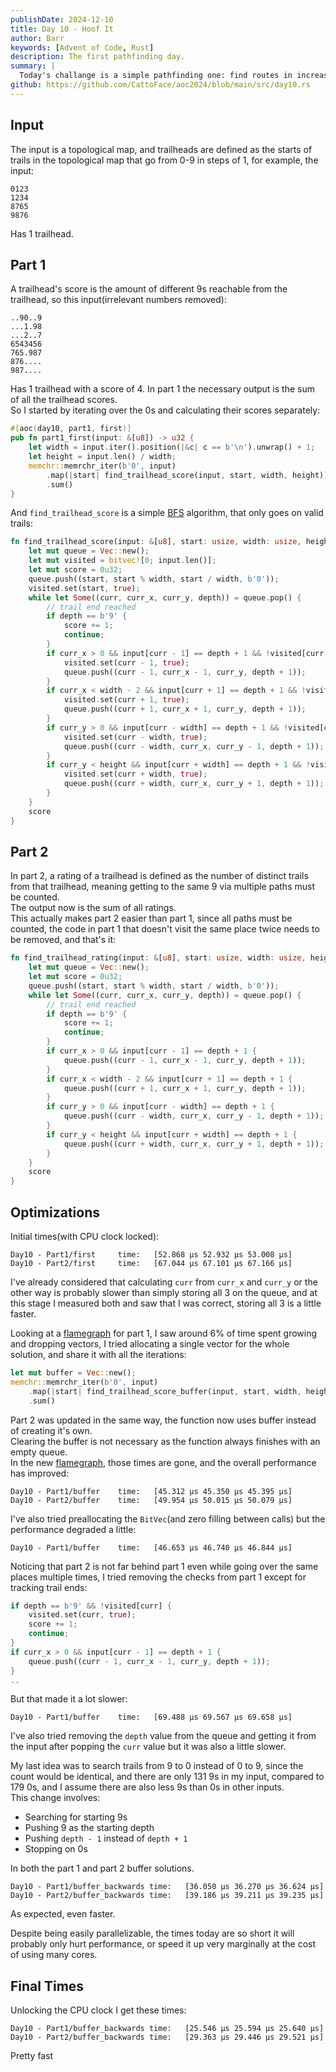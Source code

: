 ```yaml
---
publishDate: 2024-12-10
title: Day 10 - Hoof It
author: Barr
keywords: [Advent of Code, Rust]
description: The first pathfinding day.
summary: |
  Today's challange is a simple pathfinding one: find routes in increasing heights on a topological map.
github: https://github.com/CattoFace/aoc2024/blob/main/src/day10.rs
---
```

## Input
The input is a topological map, and trailheads are defined as the starts of trails in the topological map that go from 0-9 in steps of 1, for example, the input:
```
0123
1234
8765
9876
```
Has 1 trailhead.

## Part 1
A trailhead's score is the amount of different 9s reachable from the trailhead, so this input(irrelevant numbers removed):
```
..90..9
...1.98
...2..7
6543456
765.987
876....
987....

```
Has 1 trailhead with a score of 4.
In part 1 the necessary output is the sum of all the trailhead scores.  
So I started by iterating over the 0s and calculating their scores separately:
```rust
#[aoc(day10, part1, first)]
pub fn part1_first(input: &[u8]) -> u32 {
    let width = input.iter().position(|&c| c == b'\n').unwrap() + 1;
    let height = input.len() / width;
    memchr::memrchr_iter(b'0', input)
        .map(|start| find_trailhead_score(input, start, width, height))
        .sum()
}
```
And `find_trailhead_score` is a simple [BFS](https://en.wikipedia.org/wiki/Depth-first_search) algorithm, that only goes on valid trails:
```rust
fn find_trailhead_score(input: &[u8], start: usize, width: usize, height: usize) -> u32 {
    let mut queue = Vec::new();
    let mut visited = bitvec![0; input.len()];
    let mut score = 0u32;
    queue.push((start, start % width, start / width, b'0'));
    visited.set(start, true);
    while let Some((curr, curr_x, curr_y, depth)) = queue.pop() {
        // trail end reached
        if depth == b'9' {
            score += 1;
            continue;
        }
        if curr_x > 0 && input[curr - 1] == depth + 1 && !visited[curr - 1] {
            visited.set(curr - 1, true);
            queue.push((curr - 1, curr_x - 1, curr_y, depth + 1));
        }
        if curr_x < width - 2 && input[curr + 1] == depth + 1 && !visited[curr + 1] {
            visited.set(curr + 1, true);
            queue.push((curr + 1, curr_x + 1, curr_y, depth + 1));
        }
        if curr_y > 0 && input[curr - width] == depth + 1 && !visited[curr - width] {
            visited.set(curr - width, true);
            queue.push((curr - width, curr_x, curr_y - 1, depth + 1));
        }
        if curr_y < height && input[curr + width] == depth + 1 && !visited[curr + width] {
            visited.set(curr + width, true);
            queue.push((curr + width, curr_x, curr_y + 1, depth + 1));
        }
    }
    score
}
```

## Part 2
In part 2, a rating of a trailhead is defined as the number of distinct trails from that trailhead, meaning getting to the same 9 via multiple paths must be counted.  
The output now is the sum of all ratings.  
This actually makes part 2 easier than part 1, since all paths must be counted, the code in part 1 that doesn't visit the same place twice needs to be removed, and that's it:
```rust
fn find_trailhead_rating(input: &[u8], start: usize, width: usize, height: usize) -> u32 {
    let mut queue = Vec::new();
    let mut score = 0u32;
    queue.push((start, start % width, start / width, b'0'));
    while let Some((curr, curr_x, curr_y, depth)) = queue.pop() {
        // trail end reached
        if depth == b'9' {
            score += 1;
            continue;
        }
        if curr_x > 0 && input[curr - 1] == depth + 1 {
            queue.push((curr - 1, curr_x - 1, curr_y, depth + 1));
        }
        if curr_x < width - 2 && input[curr + 1] == depth + 1 {
            queue.push((curr + 1, curr_x + 1, curr_y, depth + 1));
        }
        if curr_y > 0 && input[curr - width] == depth + 1 {
            queue.push((curr - width, curr_x, curr_y - 1, depth + 1));
        }
        if curr_y < height && input[curr + width] == depth + 1 {
            queue.push((curr + width, curr_x, curr_y + 1, depth + 1));
        }
    }
    score
}
```

## Optimizations
Initial times(with CPU clock locked):
```
Day10 - Part1/first     time:   [52.868 µs 52.932 µs 53.008 µs]
Day10 - Part2/first     time:   [67.044 µs 67.101 µs 67.166 µs]
```
I've already considered that calculating `curr` from `curr_x` and `curr_y` or the other way is probably slower than simply storing all 3 on the queue, and at this stage I measured both and saw that I was correct, storing all 3 is a little faster.

Looking at a [flamegraph](flamegraph_before.svg) for part 1, I saw around 6% of time spent growing and dropping vectors, I tried allocating a single vector for the whole solution, and share it with all the iterations:
```rust
let mut buffer = Vec::new();
memchr::memrchr_iter(b'0', input)
    .map(|start| find_trailhead_score_buffer(input, start, width, height, &mut buffer))
    .sum()
```
Part 2 was updated in the same way, the function now uses buffer instead of creating it's own.  
Clearing the buffer is not necessary as the function always finishes with an empty queue.  
In the new [flamegraph](flamegraph_after.svg), those times are gone, and the overall performance has improved:
```
Day10 - Part1/buffer    time:   [45.312 µs 45.350 µs 45.395 µs]
Day10 - Part2/buffer    time:   [49.954 µs 50.015 µs 50.079 µs]
```
I've also tried preallocating the `BitVec`(and zero filling between calls) but the performance degraded a little:
```
Day10 - Part1/buffer    time:   [46.653 µs 46.740 µs 46.844 µs]
```
Noticing that part 2 is not far behind part 1 even while going over the same places multiple times, I tried removing the checks from part 1 except for tracking trail ends:
```rust
if depth == b'9' && !visited[curr] {
    visited.set(curr, true);
    score += 1;
    continue;
}
if curr_x > 0 && input[curr - 1] == depth + 1 {
    queue.push((curr - 1, curr_x - 1, curr_y, depth + 1));
}
..
```
But that made it a lot slower:
```
Day10 - Part1/buffer    time:   [69.488 µs 69.567 µs 69.658 µs]
```
I've also tried removing the `depth` value from the queue and getting it from the input after popping the `curr` value but it was also a little slower.  

My last idea was to search trails from 9 to 0 instead of 0 to 9, since the count would be identical, and there are only 131 9s in my input, compared to 179 0s, and I assume there are also less 9s than 0s in other inputs.  
This change involves:

- Searching for starting 9s
- Pushing 9 as the starting depth
- Pushing `depth - 1` instead of `depth + 1`
- Stopping on 0s

In both the part 1 and part 2 buffer solutions.  
```
Day10 - Part1/buffer_backwards time:   [36.050 µs 36.270 µs 36.624 µs]
Day10 - Part2/buffer_backwards time:   [39.186 µs 39.211 µs 39.235 µs]
```
As expected, even faster.

Despite being easily parallelizable, the times today are so short it will probably only hurt performance, or speed it up very marginally at the cost of using many cores.

## Final Times
Unlocking the CPU clock I get these times:
```
Day10 - Part1/buffer_backwards time:   [25.546 µs 25.594 µs 25.640 µs]
Day10 - Part2/buffer_backwards time:   [29.363 µs 29.446 µs 29.521 µs]
```
Pretty fast

